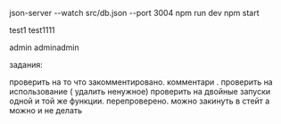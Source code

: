 json-server --watch src/db.json --port 3004
npm run dev
npm start

test1
test1111

admin
adminadmin

задания:

проверить на то что закомментировано. комментари .
проверить на использование ( удалить ненужное)
проверить на двойные запуски одной и той же функции. перепроверено. можно закинуть в стейт а можно и не делать


